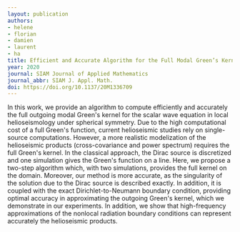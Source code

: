 ```yaml
---
layout: publication 
authors: 
- helene
- florian
- damien
- laurent
- ha
title: Efficient and Accurate Algorithm for the Full Modal Green’s Kernel of the Scalar Wave Equation in Helioseismology
year: 2020
journal: SIAM Journal of Applied Mathematics
journal_abbr: SIAM J. Appl. Math.
doi: https://doi.org/10.1137/20M1336709
---
```


In this work, we provide an algorithm to compute efficiently and accurately the full outgoing modal Green's kernel for the scalar wave equation in local helioseismology under spherical symmetry. Due to the high computational cost of a full Green's function, current helioseismic studies rely on single-source computations. However, a more realistic modelization of the helioseismic products (cross-covariance and power spectrum) requires the full Green's kernel. In the classical approach, the Dirac source is discretized and one simulation gives the Green's function on a line. Here, we propose a two-step algorithm which, with two simulations, provides the full kernel on the domain. Moreover, our method is more accurate, as the singularity of the solution due to the Dirac source is described exactly. In addition, it is coupled with the exact Dirichlet-to-Neumann boundary condition, providing optimal accuracy in approximating the outgoing Green's kernel, which we demonstrate in our experiments. In addition, we show that high-frequency approximations of the nonlocal radiation boundary conditions can represent accurately the helioseismic products.
